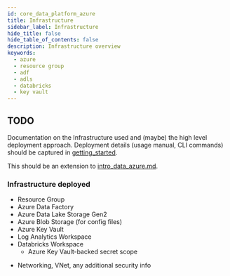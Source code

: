 ```yaml
---
id: core_data_platform_azure
title: Infrastructure
sidebar_label: Infrastructure
hide_title: false
hide_table_of_contents: false
description: Infrastructure overview
keywords:
  - azure
  - resource group
  - adf
  - adls
  - databricks
  - key vault
---
```


## TODO

Documentation on the Infrastructure used and (maybe) the high level deployment approach.
Deployment details (usage manual, CLI commands) should be captured in
[getting_started](../../getting_started/core_data_platform_deployment_azure.md).

This should be an extension to [intro_data_azure.md](../../intro_data_azure.md).

### Infrastructure deployed

* Resource Group
* Azure Data Factory
* Azure Data Lake Storage Gen2
* Azure Blob Storage (for config files)
* Azure Key Vault
* Log Analytics Workspace
* Databricks Workspace
  * Azure Key Vault-backed secret scope

+ Networking, VNet, any additional security info
